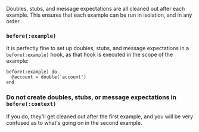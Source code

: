 Doubles, stubs, and message expectations are all cleaned out after each
example. This ensures that each example can be run in isolation, and in any
order.

### `before(:example)`

It is perfectly fine to set up doubles, stubs, and message expectations in
a `before(:example)` hook, as that hook is executed in the scope of the example:

    before(:example) do
      @account = double('account')
    end

### Do not create doubles, stubs, or message expectations in `before(:context)`

If you do, they'll get cleaned out after the first example, and you will be
very confused as to what's going on in the second example.
